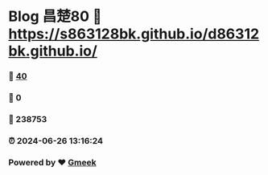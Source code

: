 # Blog 昌楚80 :link: https://s863128bk.github.io/d86312bk.github.io/ 
### :page_facing_up: [40](https://s863128bk.github.io/d86312bk.github.io//tag.html) 
### :speech_balloon: 0 
### :hibiscus: 238753 
### :alarm_clock: 2024-06-26 13:16:24 
### Powered by :heart: [Gmeek](https://github.com/Meekdai/Gmeek)
